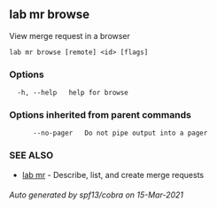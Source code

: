 ## lab mr browse

View merge request in a browser

```
lab mr browse [remote] <id> [flags]
```

### Options

```
  -h, --help   help for browse
```

### Options inherited from parent commands

```
      --no-pager   Do not pipe output into a pager
```

### SEE ALSO

* [lab mr](lab_mr.md)	 - Describe, list, and create merge requests

###### Auto generated by spf13/cobra on 15-Mar-2021
